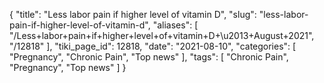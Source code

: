{
    "title": "Less labor pain if higher level of vitamin D",
    "slug": "less-labor-pain-if-higher-level-of-vitamin-d",
    "aliases": [
        "/Less+labor+pain+if+higher+level+of+vitamin+D+\u2013+August+2021",
        "/12818"
    ],
    "tiki_page_id": 12818,
    "date": "2021-08-10",
    "categories": [
        "Pregnancy",
        "Chronic Pain",
        "Top news"
    ],
    "tags": [
        "Chronic Pain",
        "Pregnancy",
        "Top news"
    ]
}